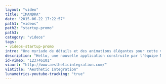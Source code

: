 ```yaml
---
layout: "video"
title: "IMANDRA"
date: "2015-06-22 17:22:57"
path1: "videos"
path2: "startup-promo"
path3:
category: "videos"
tags:
- videos-startup-promo
intro: "Une myriade de détails et des animations élégantes pour cette vidéo de démo d'une app pour les pros de Wall Street."
description: "Hello, une nouvelle application construite par l'équipe Messenger."
id-vimeo: "123746101"
viaurl: "http://www.aestheticintegration.com/"
viatitle: "Aesthetic Integration"
lunametrics-youtube-tracking: "true"
---
```

